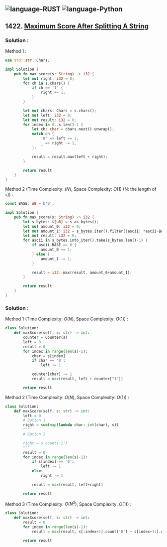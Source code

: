 ![language-RUST](https://img.shields.io/badge/RUST-8d4004?style=for-the-badge&logo=RUST)
![language-Python](https://img.shields.io/badge/Python-ffd43b?style=for-the-badge&logo=PYTHON)
---

## 1422. [Maximum Score After Splitting A String](https://leetcode.com/problems/maximum-score-after-splitting-a-string)

### Solution :

Method 1 :
```rust
use std::str::Chars;

impl Solution {
    pub fn max_score(s: String) -> i32 {
        let mut right: i32 = 0;
        for ch in s.chars() {
            if ch == '1' {
                right += 1;
            }
        }

        let mut chars: Chars = s.chars();
        let mut left: i32 = 0;
        let mut result: i32 = 0;
        for index in 0..s.len()-1 {
            let ch: char = chars.next().unwrap();
            match ch { 
                '0' => left += 1,
                _ => right -= 1,
            };

            result = result.max(left + right);
        }

        return result
    }
}
```

Method 2 (Time Complexity: $(N)$, Space Complexity: $O(1)$ (N: the length of `s`)) :
```rust
const BASE: u8 = b'0';

impl Solution {
    pub fn max_score(s: String) -> i32 {
        let s_bytes: &[u8] = s.as_bytes();
        let mut amount_0: i32 = 0;
        let mut amount_1: i32 = s_bytes.iter().filter(|ascii| *ascii-BASE == 1).count() as i32;
        let mut result: i32 = 0;
        for ascii in s_bytes.into_iter().take(s_bytes.len()-1) {
            if ascii-BASE == 0 {
                amount_0 += 1;
            } else {
                amount_1 -= 1;
            }

            result = i32::max(result, amount_0+amount_1);
        }

        return result
    }
}
```

### Solution :

Method 1 (Time Complexity: $O(N)$, Space Complexity: $O(1)$) :
```python
class Solution:
    def maxScore(self, s: str) -> int:
        counter = Counter(s)
        left = 0
        result = 0
        for index in range(len(s)-1):
            char = s[index]
            if char == '0':
                left += 1

            counter[char] -= 1
            result = max(result, left + counter["1"])

        return result
```

Method 2 (Time Complexity: $O(N)$, Space Complexity: $O(1)$) :
```python
class Solution:
    def maxScore(self, s: str) -> int:
        left = 0
        # Option 1
        right = sum(map(lambda char: int(char), s))
        """
        # Option 2

        right = s.count('1')
        """
        result = 0
        for index in range(len(s)-1):
            if s[index] == '0':
                left += 1
            else:
                right -= 1

            result = max(result, left+right)

        return result
```

Method 3 (Time Complexity: $O(N^2)$, Space Complexity: $O(1)$) :
```python
class Solution:
    def maxScore(self, s: str) -> int:
        result = 0
        for index in range(len(s)-1):
            result = max(result, s[:index+1].count('0') + s[index+1:].count('1'))

        return result
```
